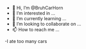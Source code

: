 - 👋 Hi, I’m @BruhCarHorn
- 👀 I’m interested in ...
- 🌱 I’m currently learning ...
- 💞️ I’m looking to collaborate on ...
- 📫 How to reach me ...

-I ate too many cars 
